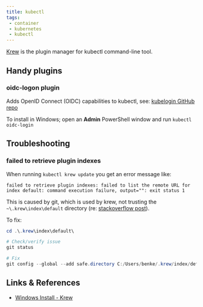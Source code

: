 ```yaml
---
title: kubectl
tags:
 - container
 - kubernetes
 - kubectl
---
```


[Krew](https://krew.sigs.k8s.io/) is the plugin manager for kubectl command-line tool.
<!--more-->

## Handy plugins

### oidc-logon plugin

Adds OpenID Connect (OIDC) capabilities to kubectl, see: [kubelogin GitHub repo](https://github.com/int128/kubelogin?tab=readme-ov-file)

To install in Windows; open an **Admin** PowerShell window and run `kubectl oidc-login` 

## Troubleshooting

### failed to retrieve plugin indexes

When running `kubectl krew update` you get an error message like:
```shell
failed to retrieve plugin indexes: failed to list the remote URL for index default: command execution failure, output="": exit status 1
```

This is caused by git, which is used by krew, not trusting the `~\.krew\index\default` directory 
(re: [stackoverflow post](https://stackoverflow.com/questions/78193875/failed-to-install-krew-failed-to-list-the-remote-url-for-index-default)).

To fix:

```powershell
cd .\.krew\index\default\

# Check/verify issue
git status

# Fix
git config --global --add safe.directory C:/Users/benke/.krew/index/default
```

## Links & References

* [Windows Install - Krew](https://krew.sigs.k8s.io/docs/user-guide/setup/install/#windows)